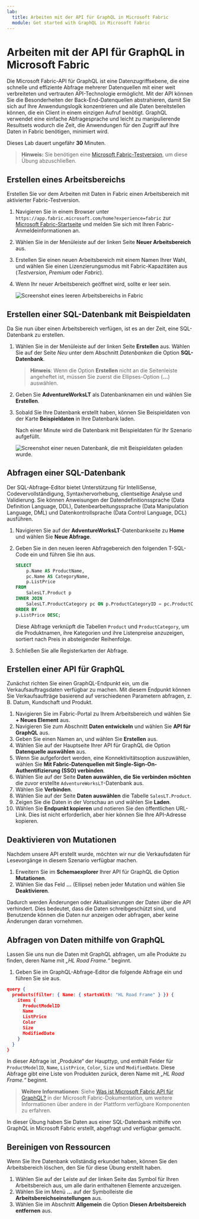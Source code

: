 ```yaml
---
lab:
  title: Arbeiten mit der API für GraphQL in Microsoft Fabric
  module: Get started with GraphQL in Microsoft Fabric
---
```


# Arbeiten mit der API für GraphQL in Microsoft Fabric

Die Microsoft Fabric-API für GraphQL ist eine Datenzugriffsebene, die eine schnelle und effiziente Abfrage mehrerer Datenquellen mit einer weit verbreiteten und vertrauten API-Technologie ermöglicht. Mit der API können Sie die Besonderheiten der Back-End-Datenquellen abstrahieren, damit Sie sich auf Ihre Anwendungslogik konzentrieren und alle Daten bereitstellen können, die ein Client in einem einzigen Aufruf benötigt. GraphQL verwendet eine einfache Abfragesprache und leicht zu manipulierende Resultsets wodurch die Zeit, die Anwendungen für den Zugriff auf Ihre Daten in Fabric benötigen, minimiert wird.

Dieses Lab dauert ungefähr **30** Minuten.

> **Hinweis:** Sie benötigen eine [Microsoft Fabric-Testversion](https://learn.microsoft.com/fabric/get-started/fabric-trial), um diese Übung abzuschließen.

## Erstellen eines Arbeitsbereichs

Erstellen Sie vor dem Arbeiten mit Daten in Fabric einen Arbeitsbereich mit aktivierter Fabric-Testversion.

1. Navigieren Sie in einem Browser unter `https://app.fabric.microsoft.com/home?experience=fabric` zur [Microsoft Fabric-Startseite](https://app.fabric.microsoft.com/home?experience=fabric) und melden Sie sich mit Ihren Fabric-Anmeldeinformationen an.
1. Wählen Sie in der Menüleiste auf der linken Seite **Neuer Arbeitsbereich** aus.
1. Erstellen Sie einen neuen Arbeitsbereich mit einem Namen Ihrer Wahl, und wählen Sie einen Lizenzierungsmodus mit Fabric-Kapazitäten aus (*Testversion*, *Premium* oder *Fabric*).
1. Wenn Ihr neuer Arbeitsbereich geöffnet wird, sollte er leer sein.

    ![Screenshot eines leeren Arbeitsbereichs in Fabric](./Images/new-workspace.png)

## Erstellen einer SQL-Datenbank mit Beispieldaten

Da Sie nun über einen Arbeitsbereich verfügen, ist es an der Zeit, eine SQL-Datenbank zu erstellen.

1. Wählen Sie in der Menüleiste auf der linken Seite **Erstellen** aus. Wählen Sie auf der Seite *Neu* unter dem Abschnitt *Datenbanken* die Option **SQL-Datenbank**.

    >**Hinweis**: Wenn die Option **Erstellen** nicht an die Seitenleiste angeheftet ist, müssen Sie zuerst die Ellipses-Option (**…**) auswählen.

1. Geben Sie **AdventureWorksLT** als Datenbanknamen ein und wählen Sie **Erstellen**.
1. Sobald Sie Ihre Datenbank erstellt haben, können Sie Beispieldaten von der Karte **Beispieldaten** in Ihre Datenbank laden.

    Nach einer Minute wird die Datenbank mit Beispieldaten für Ihr Szenario aufgefüllt.

    ![Screenshot einer neuen Datenbank, die mit Beispieldaten geladen wurde.](./Images/sql-database-sample.png)

## Abfragen einer SQL-Datenbank

Der SQL-Abfrage-Editor bietet Unterstützung für IntelliSense, Codevervollständigung, Syntaxhervorhebung, clientseitige Analyse und Validierung. Sie können Anweisungen der Datendefinitionssprache (Data Definition Language, DDL), Datenbearbeitungssprache (Data Manipulation Language, DML) und Datenkontrollsprache (Data Control Language, DCL) ausführen.

1. Navigieren Sie auf der **AdventureWorksLT**-Datenbankseite zu **Home** und wählen Sie **Neue Abfrage**.
1. Geben Sie in den neuen leeren Abfragebereich den folgenden T-SQL-Code ein und führen Sie ihn aus.

    ```sql
    SELECT 
        p.Name AS ProductName,
        pc.Name AS CategoryName,
        p.ListPrice
    FROM 
        SalesLT.Product p
    INNER JOIN 
        SalesLT.ProductCategory pc ON p.ProductCategoryID = pc.ProductCategoryID
    ORDER BY 
    p.ListPrice DESC;
    ```
    
    Diese Abfrage verknüpft die Tabellen `Product` und `ProductCategory`, um die Produktnamen, ihre Kategorien und ihre Listenpreise anzuzeigen, sortiert nach Preis in absteigender Reihenfolge.

1. Schließen Sie alle Registerkarten der Abfrage.

## Erstellen einer API für GraphQL

Zunächst richten Sie einen GraphQL-Endpunkt ein, um die Verkaufsauftragsdaten verfügbar zu machen. Mit diesem Endpunkt können Sie Verkaufsaufträge basierend auf verschiedenen Parametern abfragen, z. B. Datum, Kundschaft und Produkt.

1. Navigieren Sie im Fabric-Portal zu Ihrem Arbeitsbereich und wählen Sie **+ Neues Element** aus.
1. Navigieren Sie zum Abschnitt **Daten entwickeln** und wählen Sie **API für GraphQL** aus.
1. Geben Sie einen Namen an, und wählen Sie **Erstellen** aus.
1. Wählen Sie auf der Hauptseite Ihrer API für GraphQL die Option **Datenquelle auswählen** aus.
1. Wenn Sie aufgefordert werden, eine Konnektivitätsoption auszuwählen, wählen Sie **Mit Fabric-Datenquellen mit Single-Sign-On-Authentifizierung (SSO) verbinden**.
1. Wählen Sie auf der Seite **Daten auswählen, die Sie verbinden möchten** die zuvor erstellte `AdventureWorksLT`-Datenbank aus.
1. Wählen Sie **Verbinden**.
1. Wählen Sie auf der Seite **Daten auswählen** die Tabelle `SalesLT.Product`. 
1. Zeigen Sie die Daten in der Vorschau an und wählen Sie **Laden**.
1. Wählen Sie **Endpunkt kopieren** und notieren Sie den öffentlichen URL-Link. Dies ist nicht erforderlich, aber hier können Sie Ihre API-Adresse kopieren.

## Deaktivieren von Mutationen

Nachdem unsere API erstellt wurde, möchten wir nur die Verkaufsdaten für Lesevorgänge in diesem Szenario verfügbar machen.

1. Erweitern Sie im **Schemaexplorer** Ihrer API für GraphQL die Option **Mutationen**.
1. Wählen Sie das Feld **...** (Ellipse) neben jeder Mutation und wählen Sie **Deaktivieren**.

Dadurch werden Änderungen oder Aktualisierungen der Daten über die API verhindert. Dies bedeutet, dass die Daten schreibgeschützt sind, und Benutzende können die Daten nur anzeigen oder abfragen, aber keine Änderungen daran vornehmen.

## Abfragen von Daten mithilfe von GraphQL

Lassen Sie uns nun die Daten mit GraphQL abfragen, um alle Produkte zu finden, deren Name mit *„HL Road Frame.“* beginnt.

1. Geben Sie im GraphQL-Abfrage-Editor die folgende Abfrage ein und führen Sie sie aus.

```json
query {
  products(filter: { Name: { startsWith: "HL Road Frame" } }) {
    items {
      ProductModelID
      Name
      ListPrice
      Color
      Size
      ModifiedDate
    }
  }
}
```

In dieser Abfrage ist „Produkte“ der Haupttyp, und enthält Felder für `ProductModelID`, `Name`, `ListPrice`, `Color`, `Size` und `ModifiedDate`. Diese Abfrage gibt eine Liste von Produkten zurück, deren Name mit *„HL Road Frame.“* beginnt.

> **Weitere Informationen**: Siehe [Was ist Microsoft Fabric API für GraphQL?](https://learn.microsoft.com/fabric/data-engineering/api-graphql-overview) in der Microsoft Fabric-Dokumentation, um weitere Informationen über andere in der Plattform verfügbare Komponenten zu erfahren.

In dieser Übung haben Sie Daten aus einer SQL-Datenbank mithilfe von GraphQL in Microsoft Fabric erstellt, abgefragt und verfügbar gemacht.

## Bereinigen von Ressourcen

Wenn Sie Ihre Datenbank vollständig erkundet haben, können Sie den Arbeitsbereich löschen, den Sie für diese Übung erstellt haben.

1. Wählen Sie auf der Leiste auf der linken Seite das Symbol für Ihren Arbeitsbereich aus, um alle darin enthaltenen Elemente anzuzeigen.
2. Wählen Sie im Menü **...** auf der Symbolleiste die **Arbeitsbereichseinstellungen** aus.
3. Wählen Sie im Abschnitt **Allgemein** die Option **Diesen Arbeitsbereich entfernen** aus.

